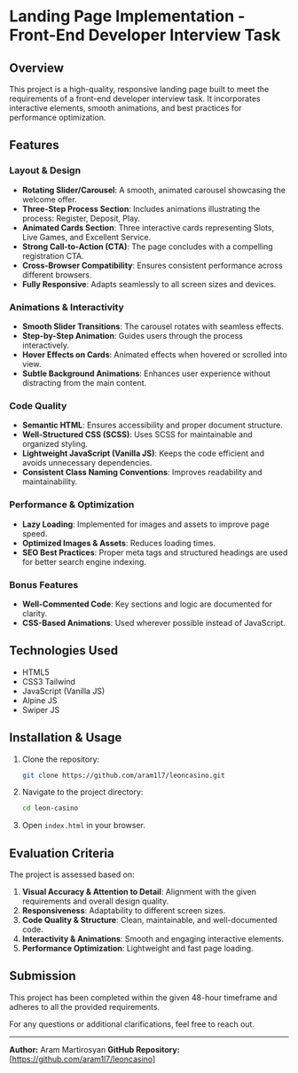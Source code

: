 # Landing Page Implementation - Front-End Developer Interview Task

## Overview
This project is a high-quality, responsive landing page built to meet the requirements of a front-end developer interview task. It incorporates interactive elements, smooth animations, and best practices for performance optimization.

## Features
### Layout & Design
- **Rotating Slider/Carousel**: A smooth, animated carousel showcasing the welcome offer.
- **Three-Step Process Section**: Includes animations illustrating the process: Register, Deposit, Play.
- **Animated Cards Section**: Three interactive cards representing Slots, Live Games, and Excellent Service.
- **Strong Call-to-Action (CTA)**: The page concludes with a compelling registration CTA.
- **Cross-Browser Compatibility**: Ensures consistent performance across different browsers.
- **Fully Responsive**: Adapts seamlessly to all screen sizes and devices.

### Animations & Interactivity
- **Smooth Slider Transitions**: The carousel rotates with seamless effects.
- **Step-by-Step Animation**: Guides users through the process interactively.
- **Hover Effects on Cards**: Animated effects when hovered or scrolled into view.
- **Subtle Background Animations**: Enhances user experience without distracting from the main content.

### Code Quality
- **Semantic HTML**: Ensures accessibility and proper document structure.
- **Well-Structured CSS (SCSS)**: Uses SCSS for maintainable and organized styling.
- **Lightweight JavaScript (Vanilla JS)**: Keeps the code efficient and avoids unnecessary dependencies.
- **Consistent Class Naming Conventions**: Improves readability and maintainability.

### Performance & Optimization
- **Lazy Loading**: Implemented for images and assets to improve page speed.
- **Optimized Images & Assets**: Reduces loading times.
- **SEO Best Practices**: Proper meta tags and structured headings are used for better search engine indexing.

### Bonus Features
- **Well-Commented Code**: Key sections and logic are documented for clarity.
- **CSS-Based Animations**: Used wherever possible instead of JavaScript.

## Technologies Used
- HTML5
- CSS3 Tailwind
- JavaScript (Vanilla JS)
- Alpine JS
- Swiper JS

## Installation & Usage
1. Clone the repository:
   ```bash
   git clone https://github.com/aram1l7/leoncasino.git
   ```
2. Navigate to the project directory:
   ```bash
   cd leon-casino
   ```
3. Open `index.html` in your browser.

## Evaluation Criteria
The project is assessed based on:
1. **Visual Accuracy & Attention to Detail**: Alignment with the given requirements and overall design quality.
2. **Responsiveness**: Adaptability to different screen sizes.
3. **Code Quality & Structure**: Clean, maintainable, and well-documented code.
4. **Interactivity & Animations**: Smooth and engaging interactive elements.
5. **Performance Optimization**: Lightweight and fast page loading.

## Submission
This project has been completed within the given 48-hour timeframe and adheres to all the provided requirements.

For any questions or additional clarifications, feel free to reach out.

---
**Author:** Aram Martirosyan 
**GitHub Repository:** [https://github.com/aram1l7/leoncasino]

